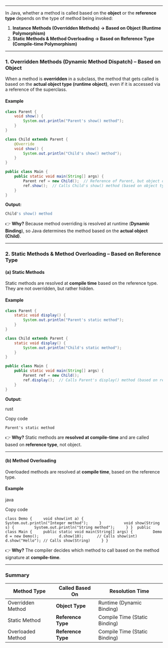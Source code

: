 
---


In Java, whether a method is called based on the **object** or the **reference type** depends on the type of method being invoked:

1. **Instance Methods (Overridden Methods) → Based on Object (Runtime Polymorphism)**
2. **Static Methods & Method Overloading → Based on Reference Type (Compile-time Polymorphism)**

---

### **1. Overridden Methods (Dynamic Method Dispatch) – Based on Object**

When a method is **overridden** in a subclass, the method that gets called is based on the **actual object type (runtime object)**, even if it is accessed via a reference of the superclass.

#### **Example**

```java
class Parent {
    void show() {
        System.out.println("Parent's show() method");
    }
}

class Child extends Parent {
    @Override
    void show() {
        System.out.println("Child's show() method");
    }
}

public class Main {
    public static void main(String[] args) {
        Parent ref = new Child();  // Reference of Parent, but object of Child
        ref.show();  // Calls Child's show() method (based on object type)
    }
}
```

**Output:**

```sh
Child's show() method
```

👉 **Why?** Because method overriding is resolved at runtime (**Dynamic Binding**), so Java determines the method based on the **actual object (Child)**.

---

### **2. Static Methods & Method Overloading – Based on Reference Type**

#### **(a) Static Methods**

Static methods are resolved at **compile time** based on the reference type. They are not overridden, but rather hidden.

#### **Example**

```java
class Parent {
    static void display() {
        System.out.println("Parent's static method");
    }
}

class Child extends Parent {
    static void display() {
        System.out.println("Child's static method");
    }
}

public class Main {
    public static void main(String[] args) {
        Parent ref = new Child();
        ref.display();  // Calls Parent's display() method (based on reference type)
    }
}
```

**Output:**

rust

Copy code

`Parent's static method`

👉 **Why?** Static methods are **resolved at compile-time** and are called based on **reference type**, not object.

---

#### **(b) Method Overloading**

Overloaded methods are resolved at **compile time**, based on the reference type.

#### **Example**

java

Copy code

`class Demo {     void show(int a) {         System.out.println("Integer method");     }          void show(String s) {         System.out.println("String method");     } }  public class Main {     public static void main(String[] args) {         Demo d = new Demo();         d.show(10);      // Calls show(int)         d.show("Hello"); // Calls show(String)     } }`

👉 **Why?** The compiler decides which method to call based on the method signature at **compile-time**.

---

### **Summary**

|Method Type|Called Based On|Resolution Time|
|---|---|---|
|Overridden Method|**Object Type**|Runtime (Dynamic Binding)|
|Static Method|**Reference Type**|Compile Time (Static Binding)|
|Overloaded Method|**Reference Type**|Compile Time (Static Binding)|